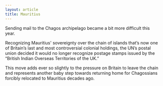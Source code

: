 ```yaml
---
layout: article
title: Mauritius
---
```

Sending mail to the Chagos archipelago became a bit more difficult this year.

Recognizing Mauritius' sovereignty over the chain of islands that’s now one of Britain’s last and most controversial colonial holdings, the UN’s postal union decided it would no longer recognize postage stamps issued by the “British Indian Overseas Territories of the UK.”

This move adds ever so slightly to the pressure on Britain to leave the chain and represents another baby step towards returning home for Chagossians forcibly relocated to Mauritius decades ago.